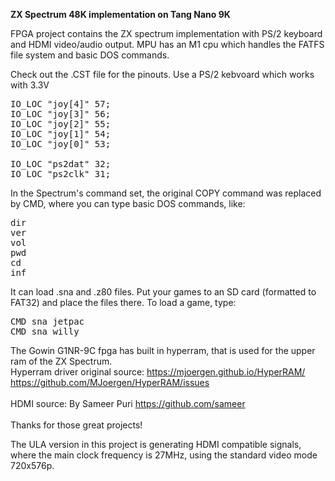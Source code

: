 <b>ZX Spectrum 48K implementation on Tang Nano 9K</b>

FPGA project contains the ZX spectrum implementation with PS/2 keyboard and HDMI video/audio output.
MPU has an M1 cpu which handles the FATFS file system and basic DOS commands. 

Check out the .CST file for the pinouts. Use a PS/2 kebvoard which works with 3.3V

<pre>IO_LOC "joy[4]" 57;
IO_LOC "joy[3]" 56;
IO_LOC "joy[2]" 55;
IO_LOC "joy[1]" 54;
IO_LOC "joy[0]" 53;

IO_LOC "ps2dat" 32;
IO_LOC "ps2clk" 31;</pre>

In the Spectrum's command set, the original COPY command was replaced by CMD, where you can type basic 
DOS commands, like:

<pre>dir
ver
vol
pwd
cd
inf
</pre>

It can load .sna and .z80 files. Put your games to an SD card (formatted to FAT32) and place the files
there. To load a game, type:
<pre>
CMD sna jetpac
CMD sna willy
</pre>

The Gowin G1NR-9C fpga has built in hyperram, that is used for the upper ram of the ZX Spectrum. <br />
Hyperram driver original source:
<a href="https://mjoergen.github.io/HyperRAM/">https://mjoergen.github.io/HyperRAM/</a> <br />
<a href="https://github.com/MJoergen/HyperRAM/issues">https://github.com/MJoergen/HyperRAM/issues</a>
<br />
<br />
HDMI source: By Sameer Puri <a href="https://github.com/sameer">https://github.com/sameer</a>
<br />
<br />
Thanks for those great projects!

The ULA version in this project is generating HDMI compatible signals, where the main clock frequency is
27MHz, using the standard video mode 720x576p. 









